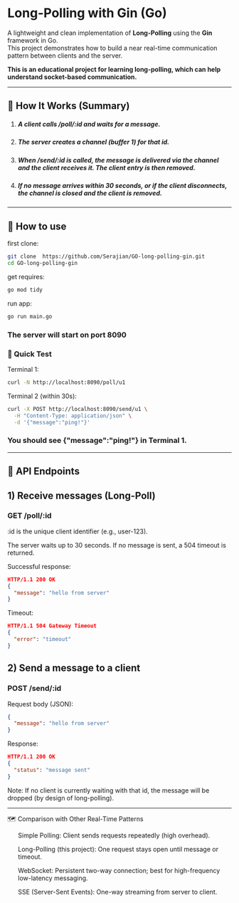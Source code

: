 # Long-Polling with Gin (Go)

A lightweight and clean implementation of **Long-Polling** using the **Gin** framework in Go.  
This project demonstrates how to build a near real-time communication pattern between clients and the server.

<b>This is an educational project for learning long-polling, which can help understand socket-based communication.</b>

---

## 🧠 How It Works (Summary)

1) ##### A client calls /poll/:id and waits for a message.

2) ##### The server creates a channel (buffer 1) for that id.

3) ##### When /send/:id is called, the message is delivered via the channel and the client receives it. The client entry is then removed.

4) ##### If no message arrives within 30 seconds, or if the client disconnects, the channel is closed and the client is removed.

---

## 🚀 How to use

first clone:
```bash
git clone  https://github.com/Serajian/GO-long-polling-gin.git
cd GO-long-polling-gin
```
get requires:
```bash
go mod tidy
```

run app:
```bash
go run main.go
```

### The server will start on port 8090

### 🧪 Quick Test

Terminal 1:
```bash
curl -N http://localhost:8090/poll/u1
```

Terminal 2 (within 30s):
```bash
curl -X POST http://localhost:8090/send/u1 \
  -H "Content-Type: application/json" \
  -d '{"message":"ping!"}'

```
### You should see {"message":"ping!"} in Terminal 1.

---

## 🔌 API Endpoints
## 1) Receive messages (Long-Poll)
### GET /poll/:id

:id is the unique client identifier (e.g., user-123).

The server waits up to 30 seconds. If no message is sent, a 504 timeout is returned.

Successful response:
```json
HTTP/1.1 200 OK
{
  "message": "hello from server"
}
```

Timeout:
```json
HTTP/1.1 504 Gateway Timeout
{
  "error": "timeout"
}

```

## 2) Send a message to a client
### POST /send/:id
Request body (JSON):
```json
{
  "message": "hello from server"
}

```
Response:
```json
HTTP/1.1 200 OK
{
  "status": "message sent"
}

```

Note: If no client is currently waiting with that id, the message will be dropped (by design of long-polling).

---

🗺️ Comparison with Other Real-Time Patterns

<ul>Simple Polling: Client sends requests repeatedly (high overhead).</ul>

<ul>Long-Polling (this project): One request stays open until message or timeout.</ul>

<ul>WebSocket: Persistent two-way connection; best for high-frequency low-latency messaging.</ul>

<ul>SSE (Server-Sent Events): One-way streaming from server to client.</ul>